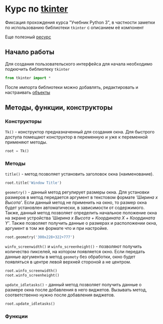 # Курс по [tkinter](https://learn4kid-python.firebaseapp.com/tkinter_1/install_python_pycharm/#редакторы-кода)

Фиксация прохождения курса "Учебник Python 3", в частности заметки по использованию библиотеки `tkinter` с описанием её компонент

Еще полезный [ресурс](https://younglinux.info/tkinter/window)

## Начало работы

Для создания пользовательского интерфейса для начала необходимо подкючить библиотеку `tkinter`

```Python
from tkinter import *
```

После импорта библиотеки можно добавлять, редактировать и настраивать [объекты](#методы-функции-конструкторы)

## Методы, функции, конструкторы

### Конструкторы

`Tk()` - конструктор предназначенный для создания окна. Для быстрого доступа помещают конструктор в переменную и уже к переменной применяют методы.

```Python
root = Tk()
```

### Методы

`title()` - метод позволяет установить заголовок окна (наименование).

```Python
root.title('Window Title')
```

`geometry()` - данный метод регулирует размеры окна. Для установки размеров в метод передается аргумент в текстовом формате *'Ширина х Высота'*. Если данный метод не применить на окно, то размер окна будет установлен автоматически, в зависимости от содержимого. Также, данный метод позволяет определить начальное положение окна на экране устройства *'Ширина х Высота + Координата X + Координата Y'*. Также позволяет получить данные о размерах и расположении окна, аргумент в том же формате что и при настройке.

```Python
root.geometry('300x228+322+777')
```

`winfo_screenwidth()` и `winfo_screenheight()` - позволяют получить количество пикселей, на котором появляется окно. Если передать данные аргументы в метод `geomety` без обработки, окно будет появляться в центре левой верхней стороной а не центром.

```Python
root.winfo_screenwidth()
root.winfo_screenheight()
```

`update_idletasks()` - данный метод позволяет получить данные о размере окна после добавления в него виджетов. Вызывать метод, соответственно нужно после добавления виджетов.

```Python
root.update_idletasks()
```

### Функции

